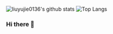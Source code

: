 ![liuyujie0136's github stats](https://github-readme-stats.vercel.app/api?username=liuyujie0136&show_icons=true)
![Top Langs](https://github-readme-stats.vercel.app/api/top-langs/?username=liuyujie0136)

### Hi there 👋

<!--
**liuyujie0136/liuyujie0136** is a ✨ _special_ ✨ repository because its `README.md` (this file) appears on your GitHub profile.

Here are some ideas to get you started:

- 🔭 I’m currently working on ...
- 🌱 I’m currently learning ...
- 👯 I’m looking to collaborate on ...
- 🤔 I’m looking for help with ...
- 💬 Ask me about ...
- 📫 How to reach me: ...
- 😄 Pronouns: ...
- ⚡ Fun fact: ...
-->
